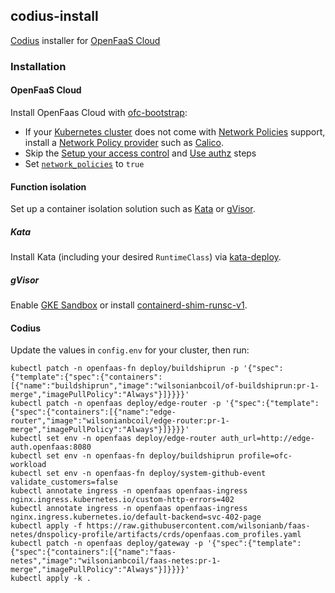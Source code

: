 ## codius-install

[Codius](https://codius.org/) installer for [OpenFaaS Cloud](https://github.com/openfaas/openfaas-cloud)

### Installation

#### OpenFaaS Cloud

Install OpenFaas Cloud with [ofc-bootstrap](https://github.com/openfaas-incubator/ofc-bootstrap/blob/master/USER_GUIDE.md):

- If your [Kubernetes cluster](https://github.com/openfaas-incubator/ofc-bootstrap/blob/master/USER_GUIDE.md#start-by-creating-a-kubernetes-cluster) does not come with [Network Policies](https://kubernetes.io/docs/concepts/services-networking/network-policies/) support, install a [Network Policy provider](https://kubernetes.io/docs/tasks/administer-cluster/network-policy-provider/) such as [Calico](https://docs.projectcalico.org/getting-started/kubernetes/).
- Skip the [Setup your access control](https://github.com/openfaas-incubator/ofc-bootstrap/blob/master/USER_GUIDE.md#setup-your-access-control) and [Use authz](https://github.com/openfaas-incubator/ofc-bootstrap/blob/master/USER_GUIDE.md#use-authz-recommended) steps
- Set [`network_policies`](https://github.com/openfaas-incubator/ofc-bootstrap/blob/master/USER_GUIDE.md#toggle-network-policies-recommended) to `true`

#### Function isolation

Set up a container isolation solution such as [Kata](https://katacontainers.io/) or [gVisor](https://gvisor.dev/).

##### Kata

Install Kata (including your desired `RuntimeClass`) via [kata-deploy](https://github.com/wilsonianb/packaging/tree/master/kata-deploy#kubernetes-quick-start).

##### gVisor

Enable [GKE Sandbox](https://cloud.google.com/kubernetes-engine/docs/how-to/sandbox-pods) or install [containerd-shim-runsc-v1](https://gvisor.dev/docs/user_guide/containerd/quick_start/).

#### Codius

Update the values in `config.env` for your cluster, then run:

```
kubectl patch -n openfaas-fn deploy/buildshiprun -p '{"spec":{"template":{"spec":{"containers":[{"name":"buildshiprun","image":"wilsonianbcoil/of-buildshiprun:pr-1-merge","imagePullPolicy":"Always"}]}}}}'
kubectl patch -n openfaas deploy/edge-router -p '{"spec":{"template":{"spec":{"containers":[{"name":"edge-router","image":"wilsonianbcoil/edge-router:pr-1-merge","imagePullPolicy":"Always"}]}}}}'
kubectl set env -n openfaas deploy/edge-router auth_url=http://edge-auth.openfaas:8080
kubectl set env -n openfaas-fn deploy/buildshiprun profile=ofc-workload
kubectl set env -n openfaas-fn deploy/system-github-event validate_customers=false
kubectl annotate ingress -n openfaas openfaas-ingress nginx.ingress.kubernetes.io/custom-http-errors=402
kubectl annotate ingress -n openfaas openfaas-ingress nginx.ingress.kubernetes.io/default-backend=svc-402-page
kubectl apply -f https://raw.githubusercontent.com/wilsonianb/faas-netes/dnspolicy-profile/artifacts/crds/openfaas.com_profiles.yaml
kubectl patch -n openfaas deploy/gateway -p '{"spec":{"template":{"spec":{"containers":[{"name":"faas-netes","image":"wilsonianbcoil/faas-netes:pr-1-merge","imagePullPolicy":"Always"}]}}}}'
kubectl apply -k .
```
